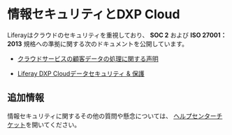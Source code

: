 # 情報セキュリティとDXP Cloud

Liferayはクラウドのセキュリティを重視しており、 **SOC 2** および **ISO 27001：2013** 規格への準拠に関する次のドキュメントを公開しています。

  - [クラウドサービスの顧客データの処理に関する声明](https://www.liferay.com/legal/cloud-services-data)

  - [Liferay DXP Cloudデータセキュリティ & 保護](https://www.liferay.com/documents/10182/3292406/Liferay+DXP+Cloud+Data+Security+and+Protection.pdf/78ce7065-9787-1fb2-9c7b-6d7c13f4a3e6?t=1564674972483)

## 追加情報

情報セキュリティに関するその他の質問や懸念については、 [ヘルプセンターチケット](https://liferay-support.zendesk.com/agent/)を開いてください。
